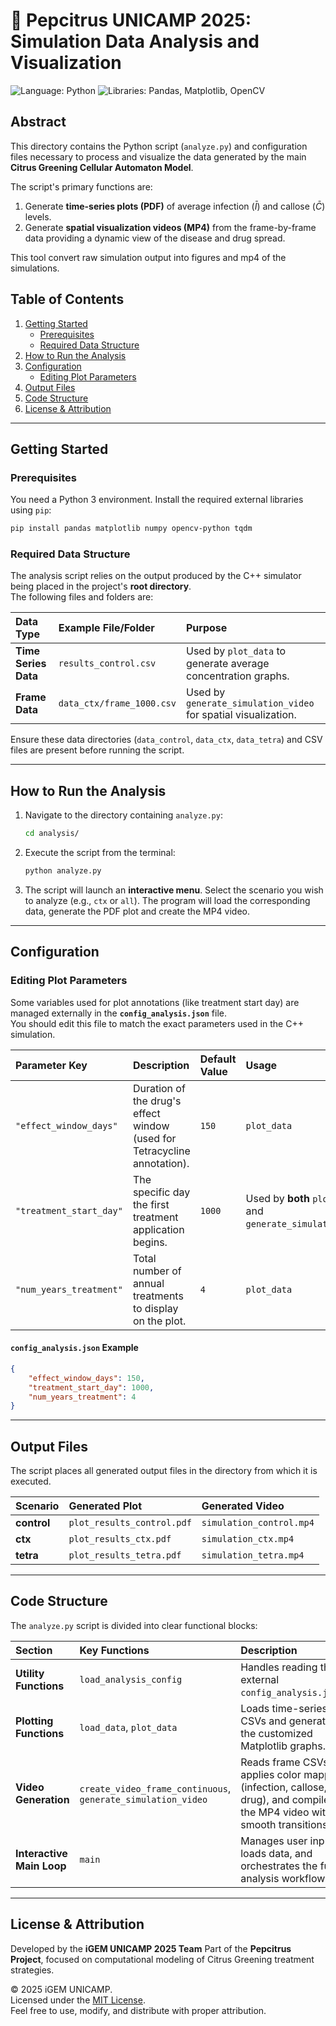 # 🍊 Pepcitrus UNICAMP 2025: Simulation Data Analysis and Visualization

![Language: Python](https://img.shields.io/badge/Language-Python-blue.svg)
![Libraries: Pandas, Matplotlib, OpenCV](https://img.shields.io/badge/Libraries-Pandas%2C%20Matplotlib%2C%20OpenCV-yellow.svg)

## Abstract

This directory contains the Python script (`analyze.py`) and configuration files necessary to process and visualize the data generated by the main **Citrus Greening Cellular Automaton Model**.

The script's primary functions are:
1. Generate **time-series plots (PDF)** of average infection ($\bar{I}$) and callose ($\bar{C}$) levels.
2. Generate **spatial visualization videos (MP4)** from the frame-by-frame data providing a dynamic view of the disease and drug spread.

This tool convert raw simulation output into figures and mp4 of the simulations.


## Table of Contents

1. [Getting Started](#getting-started)
   * [Prerequisites](#prerequisites)
   * [Required Data Structure](#required-data-structure)
2. [How to Run the Analysis](#how-to-run-the-analysis)
3. [Configuration](#configuration)
   * [Editing Plot Parameters](#editing-plot-parameters)
4. [Output Files](#output-files)
5. [Code Structure](#code-structure)
6. [License & Attribution](#license--attribution)

---

## Getting Started

### Prerequisites

You need a Python 3 environment. Install the required external libraries using `pip`:

```bash
pip install pandas matplotlib numpy opencv-python tqdm
```

### Required Data Structure

The analysis script relies on the output produced by the C++ simulator being placed in the project's **root directory**.  
The following files and folders are:

| Data Type | Example File/Folder | Purpose |
| :--- | :--- | :--- |
| **Time Series Data** | `results_control.csv` | Used by `plot_data` to generate average concentration graphs. |
| **Frame Data** | `data_ctx/frame_1000.csv` | Used by `generate_simulation_video` for spatial visualization. |

Ensure these data directories (`data_control`, `data_ctx`, `data_tetra`) and CSV files are present before running the script.

---

## How to Run the Analysis

1. Navigate to the directory containing `analyze.py`:

   ```bash
   cd analysis/ 
   ```

2. Execute the script from the terminal:

   ```bash
   python analyze.py
   ```

3. The script will launch an **interactive menu**. 
   Select the scenario you wish to analyze (e.g., `ctx` or `all`). 
   The program will load the corresponding data, generate the PDF plot and create the MP4 video.

---

## Configuration

### Editing Plot Parameters

Some variables used for plot annotations (like treatment start day) are managed externally in the **`config_analysis.json`** file.  
You should edit this file to match the exact parameters used in the C++ simulation.

| Parameter Key | Description | Default Value | Usage |
| :--- | :--- | :--- | :--- |
| `"effect_window_days"` | Duration of the drug's effect window (used for Tetracycline annotation). | `150` | `plot_data` |
| `"treatment_start_day"` | The specific day the first treatment application begins. | `1000` | Used by **both** `plot_data` and `generate_simulation_video`. |
| `"num_years_treatment"` | Total number of annual treatments to display on the plot. | `4` | `plot_data` |

#### `config_analysis.json` Example

```json
{
    "effect_window_days": 150,
    "treatment_start_day": 1000,
    "num_years_treatment": 4
}
```

---

## Output Files

The script places all generated output files in the directory from which it is executed.

| Scenario | Generated Plot | Generated Video |
| :--- | :--- | :--- |
| **control** | `plot_results_control.pdf` | `simulation_control.mp4` |
| **ctx** | `plot_results_ctx.pdf` | `simulation_ctx.mp4` |
| **tetra** | `plot_results_tetra.pdf` | `simulation_tetra.mp4` |

---

## Code Structure

The `analyze.py` script is divided into clear functional blocks:

| Section | Key Functions | Description |
| :--- | :--- | :--- |
| **Utility Functions** | `load_analysis_config` | Handles reading the external `config_analysis.json`. |
| **Plotting Functions** | `load_data`, `plot_data` | Loads time-series CSVs and generates the customized Matplotlib graphs. |
| **Video Generation** | `create_video_frame_continuous`, `generate_simulation_video` | Reads frame CSVs, applies color mapping (infection, callose, drug), and compiles the MP4 video with smooth transitions. |
| **Interactive Main Loop** | `main` | Manages user input, loads data, and orchestrates the full analysis workflow. |

---

## License & Attribution

Developed by the **iGEM UNICAMP 2025 Team** 
Part of the **Pepcitrus Project**, focused on computational modeling of Citrus Greening treatment strategies.  

© 2025 iGEM UNICAMP.  
Licensed under the [MIT License](https://opensource.org/licenses/MIT).  
Feel free to use, modify, and distribute with proper attribution.

